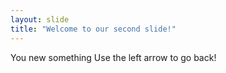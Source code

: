 ```yaml
---
layout: slide
title: "Welcome to our second slide!"
---
```

You new something
Use the left arrow to go back!
